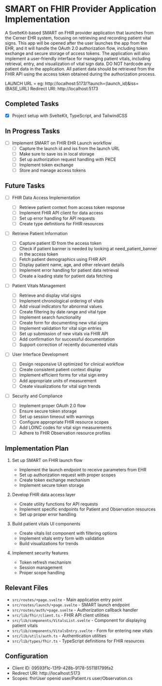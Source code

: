 # SMART on FHIR Provider Application Implementation

A SvelteKit-based SMART on FHIR provider application that launches from the Cerner EHR system, focusing on retrieving and recording patient vital signs. This app will be opened after the user launches the app from the EHR, and it will handle the OAuth 2.0 authorization flow, including token exchange and secure storage of access tokens.
The application will also implement a user-friendly interface for managing patient vitals, including retrieval, entry, and visualization of vital sign data.
DO NOT hardcode any patient data in the application. All patient data should be retrieved from the FHIR API using the access token obtained during the authorization process.

LAUNCH URL = eg: http://localhost:5173/?launch=(launch_id)&iss=(BASE_URL)
Redirect URI: http://localhost:5173

## Completed Tasks

- [x] Project setup with SvelteKit, TypeScript, and TailwindCSS

## In Progress Tasks

- [ ] Implement SMART on FHIR EHR Launch workflow
  - [ ] Capture the launch id and iss from the launch URL
  - [ ] Make sure to save iss in local storage
  - [ ] Set up authorization request handling with PKCE
  - [ ] Implement token exchange
  - [ ] Store and manage access tokens

## Future Tasks

- [ ] FHIR Data Access Implementation

  - [ ] Retrieve patient context from access token response
  - [ ] Implement FHIR API client for data access
  - [ ] Set up error handling for API requests
  - [ ] Create type definitions for FHIR resources

- [ ] Retrieve Patient Information

  - [ ] Capture patient ID from the access token
  - [ ] Check if patient banner is needed by looking at need_patient_banner in the access token
  - [ ] Fetch patient demographics using FHIR API
  - [ ] Display patient name, age, and other relevant details
  - [ ] Implement error handling for patient data retrieval
  - [ ] Create a loading state for patient data fetching

- [ ] Patient Vitals Management

  - [ ] Retrieve and display vital signs
  - [ ] Implement chronological ordering of vitals
  - [ ] Add visual indicators for abnormal values
  - [ ] Create filtering by date range and vital type
  - [ ] Implement search functionality
  - [ ] Create form for documenting new vital signs
  - [ ] Implement validation for vital sign entries
  - [ ] Set up submission of new vitals via FHIR API
  - [ ] Add confirmation for successful documentation
  - [ ] Support correction of recently documented vitals

- [ ] User Interface Development

  - [ ] Design responsive UI optimized for clinical workflow
  - [ ] Create consistent patient context display
  - [ ] Implement efficient forms for vital sign entry
  - [ ] Add appropriate units of measurement
  - [ ] Create visualizations for vital sign trends

- [ ] Security and Compliance
  - [ ] Implement proper OAuth 2.0 flow
  - [ ] Ensure secure token storage
  - [ ] Set up session timeout with warnings
  - [ ] Configure appropriate FHIR resource scopes
  - [ ] Add LOINC codes for vital sign measurements
  - [ ] Adhere to FHIR Observation resource profiles

## Implementation Plan

1. Set up SMART on FHIR launch flow

   - Implement the launch endpoint to receive parameters from EHR
   - Set up authorization request with proper scopes
   - Create token exchange mechanism
   - Implement secure token storage

2. Develop FHIR data access layer

   - Create utility functions for API requests
   - Implement specific endpoints for Patient and Observation resources
   - Set up proper error handling

3. Build patient vitals UI components

   - Create vitals list component with filtering options
   - Implement vitals entry form with validation
   - Build visualizations for trends

4. Implement security features
   - Token refresh mechanism
   - Session management
   - Proper scope handling

## Relevant Files

- `src/routes/+page.svelte` - Main application entry point
- `src/routes/launch/+page.svelte` - SMART launch endpoint
- `src/routes/auth/+page.svelte` - Authorization callback handler
- `src/lib/fhir/client.ts` - FHIR API client utilities
- `src/lib/components/VitalsList.svelte` - Component for displaying patient vitals
- `src/lib/components/VitalsEntry.svelte` - Form for entering new vitals
- `src/lib/utils/auth.ts` - Authentication utilities
- `src/lib/types/fhir.ts` - TypeScript definitions for FHIR resources

## Configuration

- Client ID: 09593f1c-13f9-428b-9178-551181799fa2
- Redirect URI: http://localhost:5173
- Scopes: fhirUser openid user/Patient.rs user/Observation.cs
